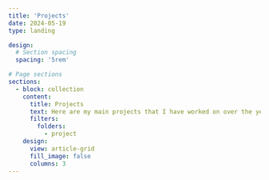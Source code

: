 ```yaml
---
title: 'Projects'
date: 2024-05-19
type: landing

design:
  # Section spacing
  spacing: '5rem'

# Page sections
sections:
  - block: collection
    content:
      title: Projects
      text: Here are my main projects that I have worked on over the years.
      filters:
        folders:
          - project
    design:
      view: article-grid
      fill_image: false
      columns: 3
---
```

